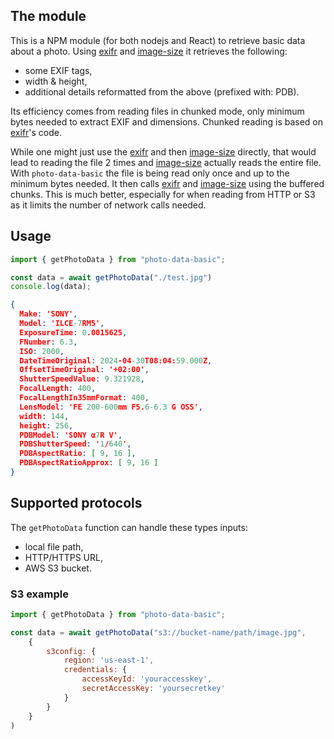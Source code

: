 ## The module
This is a NPM module (for both nodejs and React) to retrieve basic data about a photo. Using [exifr](https://github.com/MikeKovarik/exifr) and [image-size](https://github.com/image-size/image-size) it retrieves the following:
- some EXIF tags,
- width & height,
- additional details reformatted from the above (prefixed with: PDB).

Its efficiency comes from reading files in chunked mode, only minimum bytes needed to extract EXIF and dimensions. Chunked reading is based on [exifr](https://github.com/MikeKovarik/exifr)'s code.

While one might just use the [exifr](https://github.com/MikeKovarik/exifr) and then [image-size](https://github.com/image-size/image-size) directly, that would lead to reading the file 2 times and [image-size](https://github.com/image-size/image-size) actually reads the entire file. With `photo-data-basic` the file is being read only once and up to the minimum bytes needed. It then calls [exifr](https://github.com/MikeKovarik/exifr) and [image-size](https://github.com/image-size/image-size) using the buffered chunks. This is much better, especially for when reading from HTTP or S3 as it limits the number of network calls needed.

## Usage

```js
import { getPhotoData } from "photo-data-basic";

const data = await getPhotoData("./test.jpg")
console.log(data);
```

```json
{
  Make: 'SONY',
  Model: 'ILCE-7RM5',
  ExposureTime: 0.0015625,
  FNumber: 6.3,
  ISO: 2000,
  DateTimeOriginal: 2024-04-30T08:04:59.000Z,
  OffsetTimeOriginal: '+02:00',
  ShutterSpeedValue: 9.321928,
  FocalLength: 400,
  FocalLengthIn35mmFormat: 400,
  LensModel: 'FE 200-600mm F5.6-6.3 G OSS',
  width: 144,
  height: 256,
  PDBModel: 'SONY α7R V',
  PDBShutterSpeed: '1/640',
  PDBAspectRatio: [ 9, 16 ],
  PDBAspectRatioApprox: [ 9, 16 ]
}
```

## Supported protocols
The `getPhotoData` function can handle these types inputs:
- local file path,
- HTTP/HTTPS URL,
- AWS S3 bucket.

### S3 example

```js
import { getPhotoData } from "photo-data-basic";

const data = await getPhotoData("s3://bucket-name/path/image.jpg",
    {
        s3config: {
            region: 'us-east-1',
            credentials: {
                accessKeyId: 'youraccesskey',
                secretAccessKey: 'yoursecretkey'
            }
        }
    }
)
```